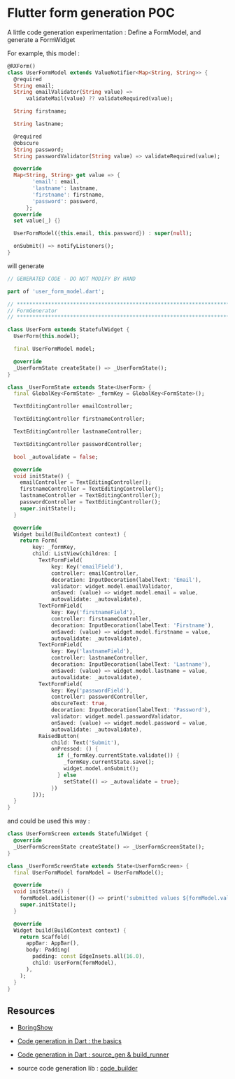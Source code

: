 # Flutter form generation POC

A little code generation experimentation : Define a FormModel, and generate a FormWidget

For example, this model : 

```dart
@RXForm()
class UserFormModel extends ValueNotifier<Map<String, String>> {
  @required
  String email;
  String emailValidator(String value) =>
      validateMail(value) ?? validateRequired(value);

  String firstname;

  String lastname;

  @required
  @obscure
  String password;
  String passwordValidator(String value) => validateRequired(value);

  @override
  Map<String, String> get value => {
        'email': email,
        'lastname': lastname,
        'firstname': firstname,
        'password': password,
      };
  @override
  set value(_) {}

  UserFormModel({this.email, this.password}) : super(null);

  onSubmit() => notifyListeners();
}
```

will generate

```dart
// GENERATED CODE - DO NOT MODIFY BY HAND

part of 'user_form_model.dart';

// **************************************************************************
// FormGenerator
// **************************************************************************

class UserForm extends StatefulWidget {
  UserForm(this.model);

  final UserFormModel model;

  @override
  _UserFormState createState() => _UserFormState();
}

class _UserFormState extends State<UserForm> {
  final GlobalKey<FormState> _formKey = GlobalKey<FormState>();

  TextEditingController emailController;

  TextEditingController firstnameController;

  TextEditingController lastnameController;

  TextEditingController passwordController;

  bool _autovalidate = false;

  @override
  void initState() {
    emailController = TextEditingController();
    firstnameController = TextEditingController();
    lastnameController = TextEditingController();
    passwordController = TextEditingController();
    super.initState();
  }

  @override
  Widget build(BuildContext context) {
    return Form(
        key: _formKey,
        child: ListView(children: [
          TextFormField(
              key: Key('emailField'),
              controller: emailController,
              decoration: InputDecoration(labelText: 'Email'),
              validator: widget.model.emailValidator,
              onSaved: (value) => widget.model.email = value,
              autovalidate: _autovalidate),
          TextFormField(
              key: Key('firstnameField'),
              controller: firstnameController,
              decoration: InputDecoration(labelText: 'Firstname'),
              onSaved: (value) => widget.model.firstname = value,
              autovalidate: _autovalidate),
          TextFormField(
              key: Key('lastnameField'),
              controller: lastnameController,
              decoration: InputDecoration(labelText: 'Lastname'),
              onSaved: (value) => widget.model.lastname = value,
              autovalidate: _autovalidate),
          TextFormField(
              key: Key('passwordField'),
              controller: passwordController,
              obscureText: true,
              decoration: InputDecoration(labelText: 'Password'),
              validator: widget.model.passwordValidator,
              onSaved: (value) => widget.model.password = value,
              autovalidate: _autovalidate),
          RaisedButton(
              child: Text('Submit'),
              onPressed: () {
                if (_formKey.currentState.validate()) {
                  _formKey.currentState.save();
                  widget.model.onSubmit();
                } else
                  setState(() => _autovalidate = true);
              })
        ]));
  }
}
```

and could be used this way : 

```dart
class UserFormScreen extends StatefulWidget {
  @override
  _UserFormScreenState createState() => _UserFormScreenState();
}

class _UserFormScreenState extends State<UserFormScreen> {
  final UserFormModel formModel = UserFormModel();

  @override
  void initState() {
    formModel.addListener(() => print('submitted values ${formModel.values}'));
    super.initState();
  }

  @override
  Widget build(BuildContext context) {
    return Scaffold(
      appBar: AppBar(),
      body: Padding(
        padding: const EdgeInsets.all(16.0),
        child: UserForm(formModel),
      ),
    );
  }
}
```

## Resources

- [BoringShow](https://www.youtube.com/watch?v=mYDFOdl-aWM)
- [Code generation in Dart : the basics](https://medium.com/flutter-community/part-1-code-generation-in-dart-the-basics-3127f4c842cc)
- [Code generation in Dart : source_gen & build_runner](https://medium.com/flutter-community/part-2-code-generation-in-dart-annotations-source-gen-and-build-runner-bbceee28697b)

- source code generation lib : [code_builder](https://pub.dartlang.org/packages/code_builder)